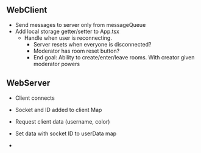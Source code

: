 
## WebClient

- Send messages to server only from messageQueue
- Add local storage getter/setter to App.tsx
  - Handle when user is reconnecting. 
    - Server resets when everyone is disconnected?
    - Moderator has room reset button?
    - End goal: Ability to create/enter/leave rooms. With creator given moderator powers

## WebServer

- Client connects
- Socket and ID added to client Map
- Request client data (username, color)
- Set data with socket ID to userData map

-
